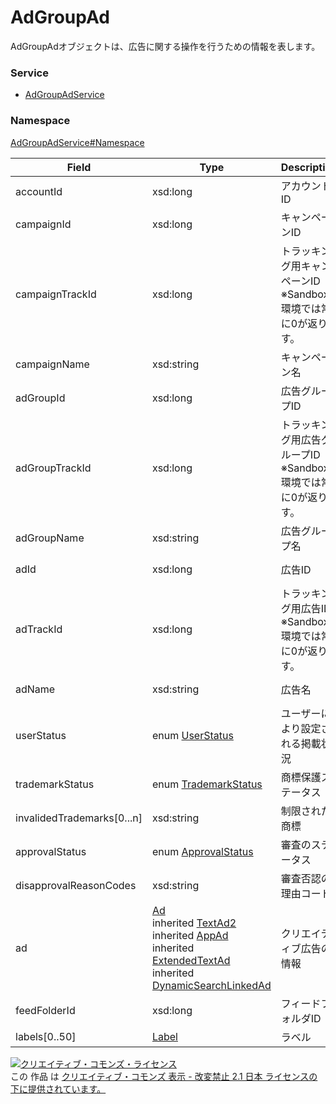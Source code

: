

# AdGroupAd

AdGroupAdオブジェクトは、広告に関する操作を行うための情報を表します。

### Service

+ [AdGroupAdService](../../services/AdGroupAdService.md)

### Namespace

[AdGroupAdService#Namespace](../../services/AdGroupAdService.md#namespace)

| Field | Type | Description | response | get | add | set | remove |
| ----- | ---- | ----------- | -------- | --------- | --------- | --------- | --------- |
| accountId | xsd:long | アカウントID | yes | - | Ignore | Ignore | Ignore | |
| campaignId | xsd:long | キャンペーンID | yes | - | Requirement<br/><i>NotUpdatable</i> | Requirement<br/><i>NotUpdatable</i> | Requirement<br/><i>NotUpdatable</i> | |
| campaignTrackId | xsd:long | トラッキング用キャンペーンID<br/>※Sandbox環境では常に0が返ります。 | yes | - | Ignore | Ignore | Ignore | |
| campaignName | xsd:string | キャンペーン名 | yes | - | Ignore | Ignore | Ignore | |
| adGroupId | xsd:long | 広告グループID | yes | - | Requirement<br/><i>NotUpdatable</i> | Requirement<br/><i>NotUpdatable</i> | Requirement<br/><i>NotUpdatable</i> | |
| adGroupTrackId | xsd:long | トラッキング用広告グループID<br/>※Sandbox環境では常に0が返ります。 | yes | - | Ignore | Ignore | Ignore | |
| adGroupName | xsd:string | 広告グループ名 | yes | - | Ignore | Ignore | Ignore | |
| adId | xsd:long | 広告ID | yes | - | Ignore | Requirement<br/><i>NotUpdatable</i> | Requirement<br/><i>NotUpdatable</i> | |
| adTrackId | xsd:long | トラッキング用広告ID<br/>※Sandbox環境では常に0が返ります。 | yes | - | Ignore | Ignore | Ignore | |
| adName | xsd:string | 広告名 | yes | - | Requirement | Optional<br/><i>Updatable</i> | Ignore | |
| userStatus | enum [UserStatus](./UserStatus.md) | ユーザーにより設定される掲載状況 | yes | - | Requirement | Optional<br/><i>Updatable</i> | Ignore | |
| trademarkStatus | enum [TrademarkStatus](./TrademarkStatus.md) | 商標保護ステータス | yes | - | Ignore | Ignore | Ignore | |
| invalidedTrademarks[0...n] | xsd:string | 制限された商標 | yes | - | Ignore | Ignore | Ignore | |
| approvalStatus | enum [ApprovalStatus](./ApprovalStatus.md) | 審査のステータス | yes | - | Ignore | Ignore | Ignore | |
| disapprovalReasonCodes | xsd:string | 審査否認の理由コード | yes | - | Ignore | Ignore | Ignore | |
| ad | [Ad](./Ad.md)<br>inherited [TextAd2](./TextAd2.md)<br>inherited [AppAd](./AppAd.md)<br>inherited [ExtendedTextAd](./ExtendedTextAd.md)<br>inherited [DynamicSearchLinkedAd](./DynamicSearchLinkedAd.md) | クリエイティブ広告の情報 | yes | - | Requirement | Ignore | Ignore | |
| feedFolderId | xsd:long | フィードフォルダID | yes | - | Ignore | Ignore | Ignore | |
| labels[0..50] | [Label](./Label.md) | ラベル | yes | Ignore | Ignore | Ignore | Ignore | |

<a rel="license" href="http://creativecommons.org/licenses/by-nd/2.1/jp/"><img alt="クリエイティブ・コモンズ・ライセンス" style="border-width:0" src="https://i.creativecommons.org/l/by-nd/2.1/jp/88x31.png" /></a><br />この 作品 は <a rel="license" href="http://creativecommons.org/licenses/by-nd/2.1/jp/">クリエイティブ・コモンズ 表示 - 改変禁止 2.1 日本 ライセンスの下に提供されています。</a>
